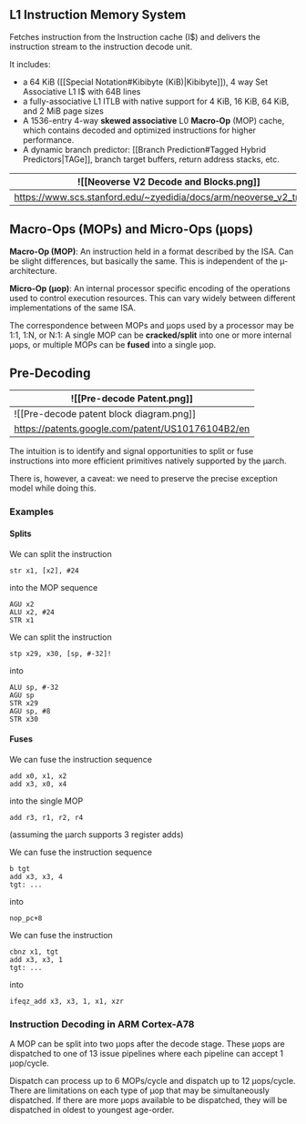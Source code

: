 ## L1 Instruction Memory System

Fetches instruction from the Instruction cache (I$) and delivers the instruction stream to the instruction decode unit. 

It includes:
- a 64 KiB ([[Special Notation#Kibibyte (KiB)|Kibibyte]]), 4 way Set Associative L1 I\$ with 64B lines
- a fully-associative L1 ITLB with native support for 4 KiB, 16 KiB, 64 KiB, and 2 MiB page sizes
- A 1536-entry 4-way **skewed associative** L0 **Macro-Op** (MOP) cache, which contains decoded and optimized instructions for higher performance. 
- A dynamic branch predictor: [[Branch Prediction#Tagged Hybrid Predictors|TAGe]], branch target buffers, return address stacks, etc.

| ![[Neoverse V2 Decode and Blocks.png]]                              |
| ------------------------------------------------------------------- |
| https://www.scs.stanford.edu/~zyedidia/docs/arm/neoverse_v2_trm.pdf |

## Macro-Ops (MOPs) and Micro-Ops (µops)

**Macro-Op (MOP)**: An instruction held in a format described by the ISA. Can be slight differences, but basically the same. This is independent of the µ-architecture.

**Micro-Op (µop)**: An internal processor specific encoding of the operations used to control execution resources. This can vary widely between different implementations of the same ISA.

The correspondence between MOPs and µops used by a processor may be 1:1, 1:N, or N:1: A single MOP can be **cracked/split** into one or more internal µops, or multiple MOPs can be **fused** into a single µop.

## Pre-Decoding


| ![[Pre-decode Patent.png]]                        |
| ------------------------------------------------- |
| ![[Pre-decode patent block diagram.png]]              |
| https://patents.google.com/patent/US10176104B2/en |
The intuition is to identify and signal opportunities to split or fuse instructions into more efficient primitives natively supported by the µarch.

There is, however, a caveat: we need to preserve the precise exception model while doing this.

### Examples

#### Splits

We can split the instruction

```armasm
str x1, [x2], #24
```

into the MOP sequence

```armasm
AGU x2
ALU x2, #24
STR x1
```


We can split the instruction

```armasm
stp x29, x30, [sp, #-32]!
```

into

```armasm
ALU sp, #-32
AGU sp
STR x29
AGU sp, #8
STR x30
```

#### Fuses

We can fuse the instruction sequence

```armasm
add x0, x1, x2
add x3, x0, x4
```

into the single MOP

```armasm
add r3, r1, r2, r4
```
 (assuming the µarch supports 3 register adds)


We can fuse the instruction sequence
```armasm
b tgt
add x3, x3, 4
tgt: ...
```

into 

```armasm
nop_pc+8
```


We can fuse the instruction

```armasm
cbnz x1, tgt
add x3, x3, 1
tgt: ...
```

into

```armasm
ifeqz_add x3, x3, 1, x1, xzr
```

### Instruction Decoding in ARM Cortex-A78

A MOP can be split into two µops after the decode stage. These µops are dispatched to one of 13 issue pipelines where each pipeline can accept 1 µop/cycle.

Dispatch can process up to 6 MOPs/cycle and dispatch up to 12 µops/cycle. There are limitations on each type of µop that may be simultaneously dispatched. If there are more µops available to be dispatched, they will be dispatched in oldest to youngest age-order.